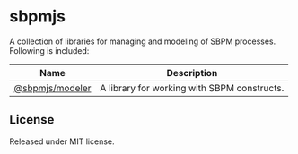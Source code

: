 # sbpmjs

A collection of libraries for managing and modeling of SBPM processes. Following is included:

| Name                                                                               | Description                                 |
| ---------------------------------------------------------------------------------- | ------------------------------------------- |
| [@sbpmjs/modeler](https://github.com/mkolodiy/sbpmjs/tree/master/packages/modeler) | A library for working with SBPM constructs. |

## License

Released under MIT license.
